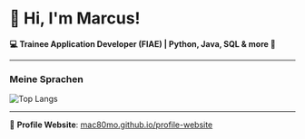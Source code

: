 # 👋 Hi, I'm Marcus!

**💻 Trainee Application Developer (FIAE) | Python, Java, SQL & more 🚀**

---

### Meine Sprachen
![Top Langs](https://github-readme-stats.vercel.app/api/top-langs/?username=Mac80Mo&layout=compact&langs_count=8&hide=html,css&theme=tokyonight)

---

🔗 **Profile Website**: [mac80mo.github.io/profile-website](https://mac80mo.github.io/profile-website)



